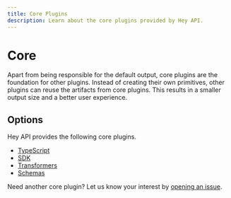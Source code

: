 ```yaml
---
title: Core Plugins
description: Learn about the core plugins provided by Hey API.
---
```


# Core

Apart from being responsible for the default output, core plugins are the foundation for other plugins. Instead of creating their own primitives, other plugins can reuse the artifacts from core plugins. This results in a smaller output size and a better user experience.

## Options

Hey API provides the following core plugins.

- [TypeScript](/openapi-ts/plugins/typescript)
- [SDK](/openapi-ts/plugins/sdk)
- [Transformers](/openapi-ts/plugins/transformers)
- [Schemas](/openapi-ts/plugins/schemas)

Need another core plugin? Let us know your interest by [opening an issue](https://github.com/hey-api/openapi-ts/issues).

<!--@include: ../partials/examples.md-->
<!--@include: ../partials/sponsors.md-->
